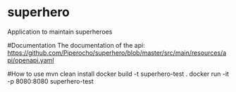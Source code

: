 # superhero
Application to maintain superheroes

#Documentation
The documentation of the api: https://github.com/Piperocho/superhero/blob/master/src/main/resources/api/openapi.yaml

#How to use
  mvn clean install
  docker build -t superhero-test .
  docker run -it -p 8080:8080 superhero-test
